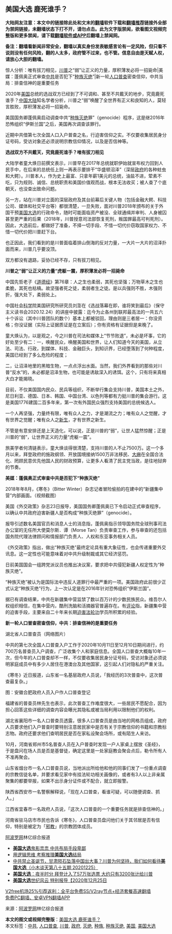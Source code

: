  <h2>美国大选 鹿死谁手？</h2> <p class="notice"><b>大陆网友注意：本文中的链接除此处和文末的<a href="https://github.com/bannedbook/fanqiang" >翻墙</a>软件下载和<a href="https://github.com/killgcd/justmysocks/blob/master/README.md">翻墙推荐</a>链接外全部为禁网链接，未翻墙状态下打不开，请勿点击。此为文字版禁闻，欲看图文视频完整版和更多禁闻，请下载<a href="https://github.com/bannedbook/fanqiang">翻墙软件或APP</a>后翻墙上禁闻网。</p><p>备注：翻墙看新闻非常安全，翻墙以真实身份发表敏感言论有一定风险，但只看不说则没有任何风险，翻的人太多，政府管不过来，也不管。信息自由是天赋人权，请放心大胆的翻墙。</b></p>  <div class="entry"> <p id="summary">惊人分析：唯有拔刀相见，<a href="https://www.bannedbook.org/bnews/tag/%e5%b7%9d%e6%99%ae/" class="st_tag internal_tag" rel="tag" title="标签 川普 下的日志">川普</a>之“弱”让正义的力量，厚积薄发必将一招毙命|美媒：蓬佩奥正式审查<a href="https://www.bannedbook.org/bnews/tag/%e4%b8%ad%e5%85%b1/" class="st_tag internal_tag" rel="tag" title="标签 中共 下的日志">中共</a>是否犯下“<a href="https://www.bannedbook.org/bnews/tag/%e7%a7%8d%e6%97%8f%e7%81%ad%e7%bb%9d/" class="st_tag internal_tag" rel="tag" title="标签 种族灭绝 下的日志">种族灭绝</a>”|新一轮<a href="https://www.bannedbook.org/bnews/tag/%E4%BA%BA%E5%8F%A3%E6%99%AE%E6%9F%A5/" class="st_tag internal_tag" rel="tag" title="标签 人口普查 下的日志">人口普查</a>密查信仰，中共当局：排查信神的是重要任务</p> <p>2020年<a href="https://www.bannedbook.org/bnews/tag/%e7%be%8e%e5%9b%bd/" class="st_tag internal_tag" rel="tag" title="标签 美国 下的日志">美国</a>总统的选战双方已经到了不可调和、甚至不共戴天的地步，究竟鹿死谁手？<span class='wp_keywordlink_affiliate'><a href="https://www.bannedbook.org/" title="中国" target="_blank">中国</a></span><span class='wp_keywordlink_affiliate'><a href="https://www.bannedbook.org/" title="大陆" target="_blank">大陆</a></span>知名学者分析，川普之“弱”唤醒了全世界有正义和良知的人，莫轻言胜败，厚积薄发必将一招毙命。</p> <p>美国国务卿蓬佩奥启动调查中共“<a href="https://www.bannedbook.org/bnews/tag/%E7%A7%8D%E6%97%8F/" class="st_tag internal_tag" rel="tag" title="标签 种族 下的日志">种族</a><a href="https://www.bannedbook.org/bnews/tag/%E7%81%AD%E7%BB%9D/" class="st_tag internal_tag" rel="tag" title="标签 灭绝 下的日志">灭绝</a>罪”（genocide）程序，这是继2016年恐怖组织“伊斯兰国”之后，美国再次调查该罪行。</p> <p>近期中共借第七次全国人口入户普查之名，行迫害信仰之实。不仅要收集居民身分证号码，受访对象还必须说明宗教信仰情况，以及是否信神等。</p> <p><strong>选战双方不共戴天，究竟鹿死谁手？唯有拔刀相见</strong></p> <p>大陆学者童大焕日前撰文表示，川普早在2017年总统就职伊始就宣布权力回到人民手中，在后来的总统任上则一再表示要排干“华盛顿沼泽”（深层<a href="https://www.bannedbook.org/bnews/tag/%e6%94%bf%e5%ba%9c/" class="st_tag internal_tag" rel="tag" title="标签 政府 下的日志">政府</a>的各种蛀虫和大鳄）。川普本人，作为史上最富、只拿年薪1美元的总统，油盐不进，荤素不吃，只为规则、诚信、总统职责和美国价值观而战，根本无法收买；被人查了个底朝天，也没查出致命问题。</p> <p>另一方，站在川普对立面的深层政府及其台前幕后关键人物（包括金融大鳄、科技公司、媒体和社交平台等）都很清楚，一旦失败，面对川普2018年颁布的关于外国干预<a href="https://www.bannedbook.org/bnews/tag/%e7%be%8e%e5%9b%bd%e5%a4%a7%e9%80%89/" class="st_tag internal_tag" rel="tag" title="标签 美国大选 下的日志">美国大选</a>的行政命令，随时可能面临资产被没、全球通缉并审判、人身被囚甚至更严重的后果（2018年，川普授意司法部恢复死刑，叛国罪最高可判死刑）。因此，大选前后，都做好了准备，不择一切手段、不惜一切代价窃取国家权力、不惜一切代价把川普赶下台。</p> <p>也正因此，我们看到的是川普面临着排山倒海的反对力量，一大片一大片的沼泽扑面而来，川普几乎要没顶。</p> <p>双方都没有退路，妥协已经不存，只有拔刀相见。</p> <p><strong>川普之“弱”让正义的力量“虎躯一震，厚积薄发必将一招毙命</strong></p>  <p>中国先哲老子《<span class='wp_keywordlink'><a href="https://www.bannedbook.org/forum24/topic4832.html" title="《道德经》" target="_blank">道德经</a></span>》第76章：人之生也柔弱，其死也坚强；万物草木之生也柔脆，其死也枯槁。故坚强者死之徒，柔弱者生之徒。是以兵强则不胜，木强则折，强大处下，柔弱处上。</p> <p>中国社会<span class='wp_keywordlink'><a href="https://www.bannedbook.org/forum11/topic309.html" title="禁片：“科学”的棍子" target="_blank">科学</a></span>院美国研究所研究员刘澎在《选战落幕在即，谁将笑到最后》（保守主义读书会2020.12.24）的讲座中披露：迄今为止各州到联邦最高法的一共五六十个诉讼（其中川普团队的数个）基本上都被驳回，理由则是三者居一：你没资格；你没证据（实际上证据质证是在立案后）；你有资格有证据但是来晚了。</p> <p>童大焕认为，以是观之，今之川普在司法和媒体上“节节败退”，未必是坏事，它的好处至少有二：一，唤醒民众，唤醒美国和世界，让人们知道今天的美国，从立法、司法、行政，到媒体、科技、金融巨头，到知识界，已经堕落到了何种程度，美国已经到了多么危险的程度；</p> <p>二，让沼泽地里的黑暗生物，一点点浮出水面。当然，我们外界看到的那些对川普“反水”的，未必都是沼泽生物，也可能是诱敌深入的诱饵。这个，只有将来真相大白才能揭晓。</p> <p>目前，不仅美国国内民众、民兵等组织，不断举行集会支持川普，美国本土之外，尼日利亚、德国、日本、韩国、中国台湾、以色列等都有力挺川普的集会游行。这是美国1776建国二百多年来，第一次有外国民众强烈支持美国的总统候选人。</p> <p>一个人再坚强，力量终有限，唯有众人之力，才是潮流之力；唯有众人之觉醒，才有世界之觉醒；唯有众人之<span class='wp_keywordlink'><a href="https://www.bannedbook.org/forum2/topic1642.html" title="正见网《新生》" target="_blank">新生</a></span>，才有世界之新生。</p> <p>不管是有意安排还是上天造化，可以说，正是川普的“弱”，让世人猛然惊醒；正是川普的“弱”，让世界正义的力量“虎躯一震”。</p> <p>旅美学者何清链表示，童大焕谈得很清楚，支持川普的人不止7500万。这一个多月以来，拜登政府的施政纲领、开放国境接纳1500万非法移民、<span class='wp_keywordlink'><a href="https://www.bannedbook.org/bnews/lifebaike/20181016/1013890.html" title="中国留学生试了一下大麻 结果死在回国路上" target="_blank">大麻</a></span>在全国合法化、罔顾民意优先他国人民的财政预算，让更多人看清了民主党当政，是往地狱奔的节奏。</p> <p><strong>美媒：蓬佩奥正式审查中共是否犯下“种族灭绝”</strong></p> <figure></figure> <p>2018年年8月，《寒冬》（Bitter Winter）杂志记者冒险偷拍的在建中的“新疆集中营”内部画面。（视频截图）</p>  <p>美国《外交政策》杂志23日报导，美国国务卿蓬佩奥已下令启动正式审查程序，以确认中共政府迫害新疆人是否构成“种族灭绝罪”（genocide）。</p> <p>报导引述数名美国官员和消息人士的消息指，蓬佩奥指示领导国务院全球刑事司法办公室的无任所大使莫尔斯．谭（Morse Tan）负责审查工作，参与审查的还包括国务院代理法律顾问和情报部门负责人、人权和东亚事务相关人员。</p> <p>《外交政策》指出，做出“种族灭绝”最终定论具有重大象征性，也会传递重要外交讯息。这一定性也可能意味着对中共升级制裁或其它经济惩罚。</p> <p>日前美国国会一组跨党派议员也推出决议案，要求把中共侵犯新疆人权定性为“种族灭绝”。</p> <p>“种族灭绝”被认为是国际法中违反人道罪行中最严重的一项。美国政府此前很少正式认定“种族灭绝”行为，上一次认定是在2016年针对恐怖组织“伊斯兰国”。</p> <p>据已有调查结果，中共在新疆集中营监禁了数以百万计的少数民族民众。维吾尔人权组织相信，在集中营内，酷刑洗脑和活摘器官普遍存在。有<span class='wp_keywordlink_affiliate'><a href="https://www.bannedbook.org/bnews/comments/" title="新闻评论" target="_blank">评论</a></span>指，新疆集中营的迫害手段，主要来自二十年来长期<span class='wp_keywordlink'><a href="https://www.bannedbook.org/forum11/topic278.html" title="评江泽民与中共相互利用迫害法轮功" target="_blank">迫害法轮功</a></span>学员所积累的经验。</p> <p><strong>新一轮人口普查密查信仰，中共：排查信神的是重要任务</strong></p> <p>湖北省人口普查员（网络图片）</p> <p>中共的第七次全国人口普查入户工作于2020年10月11日至12月10日期间进行，约700万名普查员入户调查，广泛收集个人和家庭信息。全国人口普查大概每10年一次，但今年的人口普查却不一样，不仅要收集居民身分证号码，受访对象还必须说明家庭成员中有多少人居住在港澳台及其他国家，这引起人们对隐私的严重关注。</p> <p>《寒冬》近日报道，山东省一名基层政府人员说，「我经历的3次普查中，这次普查最复杂。」</p>  <p>图：安徽合肥政府人员入户作人口普查登记</p> <p>福建省的普查员林先生也表示，此次普查工作难度很大，一些居民不愿配合，因为担心回答这些详细的调查内容会曝光其隐私或被当局利用以限制他们的权利。</p> <p>湖北省襄阳市一名人口普查员透露，很多人口普查员是由当地的网格员组成，政府人员要求他们入户普查时要特别注意居民家中是否有关于宗教信仰的书籍和宗教标志物。政府还要求他们查明居民是否在家私设聚会场所，或有陌生人来访。</p> <p>10月，河南省郑州市5名普查人员在入户普查时发现一户人家桌上摆放《圣经》，于是盘问在场人员是否是基督徒，确定这里是一处家庭教会聚会点后，勒令所有人不准再聚会。</p> <p>山东省烟台市一名人口普查员说，当地派出所给他和他的同事们发了一份重点调查的宗教信徒名单，并要求看见家中有挂法轮功相关画像的，或者有3人以上非亲属聚集的都要举报，如果不出示身分证件或不配合，就立即报警。</p> <p>陕西省西安市一名警察解释说，「现在人口普查，看谁可疑，可以随便调查、抓人。」</p> <p>江西省宜春市一名政府人员说，「这次人口普查的一个重要任务就是排查信神的。」</p> <p>河南省驻马店市市民也告诉《寒冬》，人口普查员盘问他们关于其邻居是否有信仰，特别是被定为「<span class='wp_keywordlink'><a href="https://www.bannedbook.org/forum11/topic281.html" title="禁片：评中国共产党的邪教本质" target="_blank">邪教</a></span>」的宗教团体成员。</p> <p><span class='wp_keywordlink_affiliate'><a href="https://www.aboluowang.com/" title="阿波罗网" target="_blank">阿波罗网</a></span>林亿综合报道</p> <ul class='op-related-articles' title='相关阅读'> <li><a href='https://www.bannedbook.org/bnews/comments/20201226/1455256.html' target='_blank'><b>美国大选</b>鬼影祟祟 中共布局手段卑鄙</a></li> <li><a href='https://www.bannedbook.org/bnews/comments/20201226/1455198.html' target='_blank'>用逻辑思维 考察推理<b>美国大选</b>结局</a></li> <li><a href='https://www.bannedbook.org/bnews/bannedvideo/20201225/1454968.html' target='_blank'>中共禁止圣诞节，甘肃陨石坠落中国出大事？川普为何坚持，我们如何看待<b>美国大选</b>（小木谈天第八十五期 20201225）</a></li> <li><a href='https://www.bannedbook.org/bnews/cnnews/20201225/1454794.html' target='_blank'><b>美国大选</b>：夜半时分 拜登计入了57万张选票 大约只有3200张计给川普</a></li> <li><a href='https://www.bannedbook.org/bnews/taiwannews/20201225/1454765.html' target='_blank'><b>美国大选</b>世纪风云 特别报导【2020年12月25日</a></li> </ul> <p class="texttj"> <a href="https://github.com/bannedbook/fanqiang/wiki/V2ray%E6%9C%BA%E5%9C%BA" target="_blank">V2free机场25%引荐返利：全平台免费SS/V2ray节点+经济套餐高速翻墙</a><br/> <a href="https://github.com/bannedbook/fanqiang/wiki/%E7%A6%81%E9%97%BB%E7%BD%91%E5%AE%89%E5%8D%93%E7%BF%BB%E5%A2%99%E6%96%B0%E9%97%BBAPP" target="_blank">免费PC翻墙、安卓VPN翻墙APP</a></p><p> 来源：<a href="https://www.aboluowang.com/2020/1226/1538518.html" target="_blank">阿波罗网</a>林亿综合报道 </p> <a name='sharetosocial'></a>       <div><b>本文的图文或视频完整版</b>：<a href='https://www.bannedbook.org/bnews/topimagenews/20201226/1455443.html'>美国大选 鹿死谁手？</a></div>  </div><!--END ENTRY--> <div class="postfooter"> <div>本文标签：<a href="https://www.bannedbook.org/bnews/tag/%e4%b8%ad%e5%85%b1/" rel="tag">中共</a>, <a href="https://www.bannedbook.org/bnews/tag/%E4%BA%BA%E5%8F%A3%E6%99%AE%E6%9F%A5/" rel="tag">人口普查</a>, <a href="https://www.bannedbook.org/bnews/tag/%e5%b7%9d%e6%99%ae/" rel="tag">川普</a>, <a href="https://www.bannedbook.org/bnews/tag/%e6%94%bf%e5%ba%9c/" rel="tag">政府</a>, <a href="https://www.bannedbook.org/bnews/tag/%E7%81%AD%E7%BB%9D/" rel="tag">灭绝</a>, <a href="https://www.bannedbook.org/bnews/tag/%E7%A7%8D%E6%97%8F/" rel="tag">种族</a>, <a href="https://www.bannedbook.org/bnews/tag/%e7%a7%8d%e6%97%8f%e7%81%ad%e7%bb%9d/" rel="tag">种族灭绝</a>, <a href="https://www.bannedbook.org/bnews/tag/%e7%be%8e%e5%9b%bd/" rel="tag">美国</a>, <a href="https://www.bannedbook.org/bnews/tag/%e7%be%8e%e5%9b%bd%e5%a4%a7%e9%80%89/" rel="tag">美国大选</a></div>  </div><!--END POSTFOOTER--> 